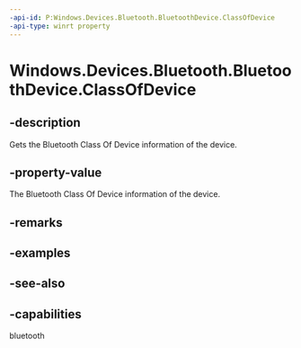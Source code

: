 ----api-id: P:Windows.Devices.Bluetooth.BluetoothDevice.ClassOfDevice
-api-type: winrt property
---<!-- Property syntaxpublic Windows.Devices.Bluetooth.BluetoothClassOfDevice ClassOfDevice { get; }--># Windows.Devices.Bluetooth.BluetoothDevice.ClassOfDevice## -descriptionGets the Bluetooth Class Of Device information of the device.## -property-valueThe Bluetooth Class Of Device information of the device.## -remarks## -examples## -see-also## -capabilitiesbluetooth